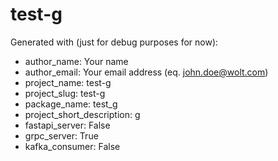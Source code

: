 # test-g

Generated with (just for debug purposes for now):
* author_name: Your name
* author_email: Your email address (eq. john.doe@wolt.com)
* project_name: test-g
* project_slug: test-g
* package_name: test_g
* project_short_description: g
* fastapi_server: False
* grpc_server: True
* kafka_consumer: False



